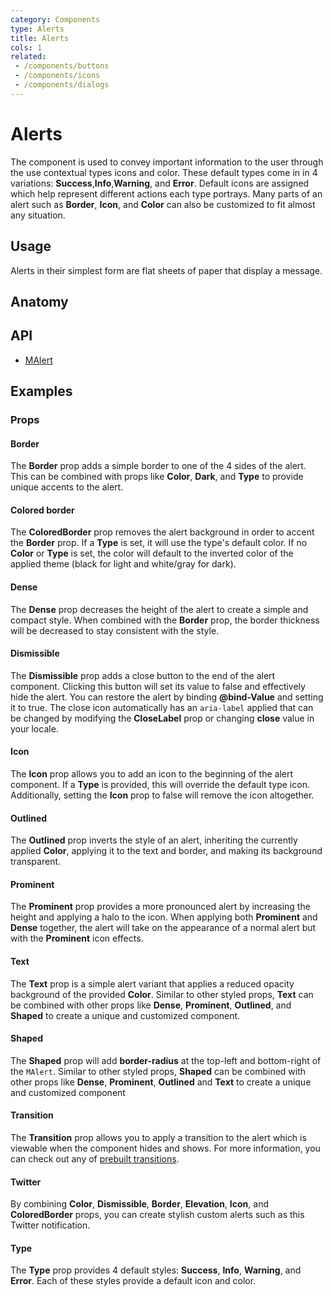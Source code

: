 ```yaml
---
category: Components
type: Alerts
title: Alerts
cols: 1
related:
 - /components/buttons
 - /components/icons
 - /components/dialogs
---
```


# Alerts

The component is used to convey important information to the user through the use contextual types icons and color.
These default types come in in 4 variations: **Success**,**Info**,**Warning**, and **Error**. Default icons are assigned
which help represent different actions each type portrays. Many parts of an alert such as **Border**, **Icon**, and **Color** can also be customized to fit almost any situation.

## Usage

Alerts in their simplest form are flat sheets of paper that display a message.

<alerts-usage />

## Anatomy

## API

- [MAlert](/api/MAlert)

## Examples

### Props

#### Border

The **Border** prop adds a simple border to one of the 4 sides of the alert. This can be combined with props like **Color**, **Dark**, and **Type** to provide unique accents to the alert.

<alerts-prop-border />

#### Colored border

The **ColoredBorder** prop removes the alert background in order to accent the **Border** prop. If a **Type** is set, it will use the type's default color. If no **Color** or **Type** is set, the color will default to the inverted color of the applied theme (black for light and white/gray for dark).

[//]: # (<example file="" />)

#### Dense

The **Dense** prop decreases the height of the alert to create a simple and compact style. When combined with the **Border** prop, the border thickness will be decreased to stay consistent with the style.

[//]: # (<example file="" />)

#### Dismissible

The **Dismissible** prop adds a close button to the end of the alert component. Clicking this button will set its value to false and effectively hide the alert. You can restore the alert by binding  **@bind-Value** and setting it to true. The close icon automatically has an `aria-label` applied that can be changed by modifying the **CloseLabel** prop or changing **close** value in your locale. 

<example file="" />

#### Icon

The **Icon** prop allows you to add an icon to the beginning of the alert component. If a **Type** is provided, this will override the default type icon. Additionally, setting the **Icon** prop to false will remove the icon altogether.

<example file="" />

#### Outlined

The **Outlined** prop inverts the style of an alert, inheriting the currently applied **Color**, applying it to the text and border, and making its background transparent.

<example file="" />

<discovery-ad />

#### Prominent

The **Prominent** prop provides a more pronounced alert by increasing the height and applying a halo to the icon. When applying both **Prominent** and **Dense** together, the alert will take on the appearance of a normal alert but with the **Prominent** icon effects.

<example file="" />

#### Text

The **Text** prop is a simple alert variant that applies a reduced opacity background of the provided **Color**. Similar to other styled props, **Text** can be combined with other props like **Dense**, **Prominent**, **Outlined**, and **Shaped** to create a unique and customized component.

<example file="" />

#### Shaped

The **Shaped** prop will add **border-radius**  at the top-left and bottom-right of the `MAlert`. Similar to other styled props, **Shaped** can be combined with other props like **Dense**, **Prominent**, **Outlined** and **Text** to create a unique and customized component

<example file="" />

#### Transition

The **Transition** prop allows you to apply a transition to the alert which is viewable when the component hides and
shows. For more information, you can check out any of [prebuilt transitions](/stylesandanimations/transitions).

<example file="" />

#### Twitter

By combining **Color**, **Dismissible**, **Border**, **Elevation**, **Icon**, and **ColoredBorder** props, you can
create stylish custom alerts such as this Twitter notification.

<example file="" />

#### Type

The **Type** prop provides 4 default styles: **Success**, **Info**, **Warning**, and **Error**. Each of these styles
provide a default icon and color.

<example file="" />
